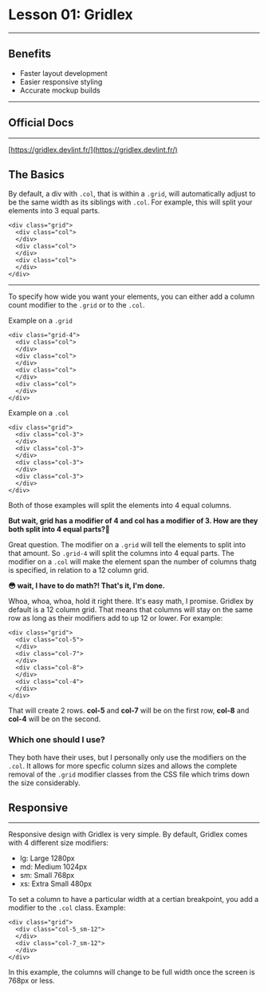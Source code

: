 # Lesson 01: Gridlex
---

## Benefits
- Faster layout development
- Easier responsive styling
- Accurate mockup builds

---

## Official Docs
---
[https://gridlex.devlint.fr/](https://gridlex.devlint.fr/)

## The Basics
By default, a div with `.col`, that is within a `.grid`, will automatically adjust to be the same width as its siblings with `.col`. For example, this will split your elements into 3 equal parts.
```
<div class="grid">
  <div class="col">
  </div>
  <div class="col">
  </div>
  <div class="col">
  </div>
</div>
```

---

To specify how wide you want your elements, you can either add a column count modifier to the `.grid` or to the `.col`.

Example on a `.grid`
```
<div class="grid-4">
  <div class="col">
  </div>
  <div class="col">
  </div>
  <div class="col">
  </div>
  <div class="col">
  </div>
</div>
```

Example on a `.col`
```
<div class="grid">
  <div class="col-3">
  </div>
  <div class="col-3">
  </div>
  <div class="col-3">
  </div>
  <div class="col-3">
  </div>
</div>
```

Both of those examples will split the elements into 4 equal columns.

>
**But wait, grid has a modifier of 4 and col has a modifier of 3. How are they both split into 4 equal parts?🤔**
>

Great question. The modifier on a `.grid` will tell the elements to split into that amount. So `.grid-4` will split the columns into 4 equal parts. The modifier on a `.col` will make the element span the number of columns thatg is specified, in relation to a 12 column grid.

>
**😳 wait, I have to do math?! That's it, I'm done.**
>

Whoa, whoa, whoa, hold it right there. It's easy math, I promise. Gridlex by default is a 12 column grid. That means that columns will stay on the same row as long as their modifiers add to up 12 or lower. For example:
```
<div class="grid">
  <div class="col-5">
  </div>
  <div class="col-7">
  </div>
  <div class="col-8">
  </div>
  <div class="col-4">
  </div>
</div>
```
That will create 2 rows. **col-5** and **col-7** will be on the first row, **col-8** and **col-4** will be on the second.

### Which one should I use?
They both have their uses, but I personally only use the modifiers on the `.col`. It allows for more specfic column sizes and allows the complete removal of the `.grid` modifier classes from the CSS file which trims down the size considerably.

## Responsive
---

Responsive design with Gridlex is very simple. By default, Gridlex comes with 4 different size modifiers:
- lg: Large 1280px
- md: Medium 1024px
- sm: Small 768px
- xs: Extra Small 480px

To set a column to have a particular width at a certian breakpoint, you add a modifier to the `.col` class. Example:
```
<div class="grid">
  <div class="col-5_sm-12">
  </div>
  <div class="col-7_sm-12">
  </div>
</div>
```
In this example, the columns will change to be full width once the screen is 768px or less.
